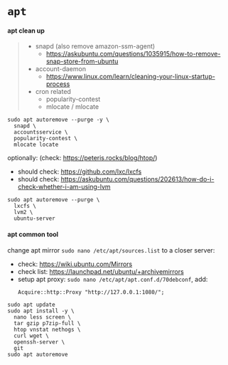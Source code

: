 # `apt`

#### apt clean up

> - snapd (also remove amazon-ssm-agent)
>   - https://askubuntu.com/questions/1035915/how-to-remove-snap-store-from-ubuntu
> - account-daemon
>   - https://www.linux.com/learn/cleaning-your-linux-startup-process
> - cron related
>   - popularity-contest
>   - mlocate / mlocate

```shell script
sudo apt autoremove --purge -y \
  snapd \
  accountsservice \
  popularity-contest \
  mlocate locate
```

optionally: (check: https://peteris.rocks/blog/htop/)
- should check: https://github.com/lxc/lxcfs
- should check: https://askubuntu.com/questions/202613/how-do-i-check-whether-i-am-using-lvm
```shell script
sudo apt autoremove --purge \
  lxcfs \
  lvm2 \
  ubuntu-server
```


#### apt common tool

change apt mirror `sudo nano /etc/apt/sources.list` to a closer server:
- check: https://wiki.ubuntu.com/Mirrors
- check list: https://launchpad.net/ubuntu/+archivemirrors
- setup apt proxy: `sudo nano /etc/apt/apt.conf.d/70debconf`, add:
  ```
  Acquire::http::Proxy "http://127.0.0.1:1080/";
  ```

```shell script
sudo apt update
sudo apt install -y \
  nano less screen \
  tar gzip p7zip-full \
  htop vnstat nethogs \
  curl wget \
  openssh-server \
  git
sudo apt autoremove
```
